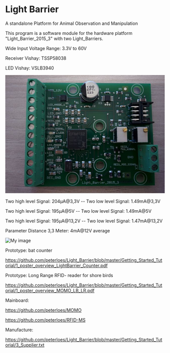 ﻿# Light Barrier

A standalone Platform for Animal Observation and Manipulation 

This program is a software module for the hardware platform
"Light_Barrier_2015_3" with two Light_Barriers.

Wide Input Voltage Range: 3.3V to 60V

Receiver Vishay: TSSP58038

LED Vishay: VSLB3940

![My image](https://github.com/peterloes/Light_Barrier/blob/master/Getting_Started_Tutorial/2_Electronic_board.jpg)

Two high level Signal: 204µA@3,3V  -- Two low  level Signal: 1.49mA@3,3V

Two high level Signal: 195µA@5V    -- Two low  level Signal: 1.49mA@5V

Two high level Signal: 195µA@13,2V -- Two low  level Signal: 1.47mA@13,2V

Parameter Distance 3,3 Meter: 4mA@12V average

![My image](https://github.com/peterloes/Light_Barrier/blob/master/Getting_Started_Tutorial/2_Mechanik_Sensor_1.JPG)

Prototype: bat counter

https://github.com/peterloes/Light_Barrier/blob/master/Getting_Started_Tutorial/1_poster_overview_LightBarrier_Counter.pdf

Prototype: Long Range RFID- reader for shore birds

https://github.com/peterloes/Light_Barrier/blob/master/Getting_Started_Tutorial/1_poster_overview_MOMO_LB_LR.pdf

Mainboard:

https://github.com/peterloes/MOMO

https://github.com/peterloes/RFID-MS

Manufacture:

https://github.com/peterloes/Light_Barrier/blob/master/Getting_Started_Tutorial/3_Supplier.txt
